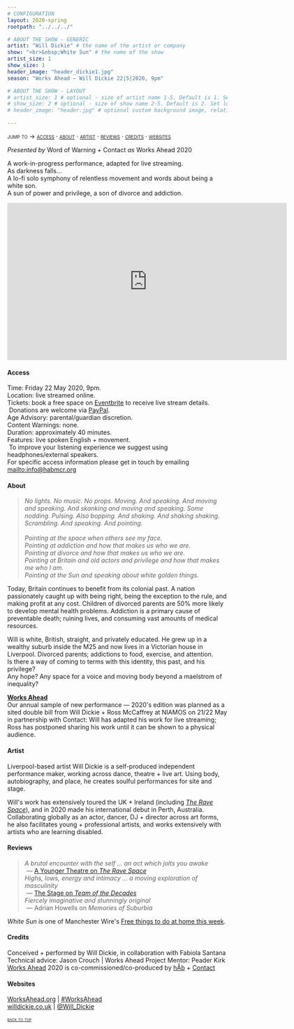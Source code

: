 ```yaml
---
# CONFIGURATION
layout: 2020-spring
rootpath: "../../../"

# ABOUT THE SHOW - GENERIC
artist: "Will Dickie" # the name of the artist or company
show: "<br>&nbsp;White Sun" # the name of the show
artist_size: 1
show_size: 1
header_image: "header_dickie1.jpg"    
season: "Works Ahead — Will Dickie 22|5|2020, 9pm"

# ABOUT THE SHOW - LAYOUT
# artist_size: 1 # optional - size of artist name 1-5. Default is 1. Set longer names to lower values
# show_size: 2 # optional - size of show name 2-5. Default is 2. Set longer names to lower values
# header_image: "header.jpg" # optional custom background image, relative to current page

---
```

<span style='font-variant: small-caps'>jump to → [access](/archive/2020-spring/dickie/#access) · [about](/archive/2020-spring/dickie/#about) · [artist](/archive/2020-spring/dickie/#artist) · [reviews](/archive/2020-spring/dickie/#reviews) · [credits](/archive/2020-spring/dickie/#credits) · [websites](/archive/2020-spring/dickie/#websites)</span>        
        
*Presented by* Word of Warning *+* Contact *as* Works Ahead 2020        
         
A work-in-progress performance, adapted for live streaming.<br>As darkness falls…<br>A lo-fi solo symphony of relentless movement and words about being a white son.<br>A sun of power and privilege, a son of divorce and addiction.        
<iframe src="http://www.youtube.com/embed/yrZFSzURaS4" width="640" height="360" frameborder="0" allowfullscreen></iframe>          
         
#### Access            
Time: Friday 22 May 2020, 9pm.<br>Location: live streamed online.<br>Tickets: book a free space on <a href="http://eventbrite.com/e/105420686110" target="_blank">Eventbrite</a> to receive live stream details.<br>&nbsp;Donations are welcome via <a href="http://www.paypal.me/warnmcr" target="_blank">PayPal</a>.<br>Age Advisory: parental/guardian discretion.<br>Content Warnings: none.<br>Duration: approximately 40 minutes.<br>Features: live spoken English + movement.<br>&nbsp;To improve your listening experience we suggest using headphones/external speakers.<br>For specific access information please get in touch by emailing <mailto:info@habmcr.org>         
          
#### About         
>*No lights. No music. No props. Moving. And speaking. And moving and speaking. And skanking and moving and speaking. Some nodding. Pulsing. Also bopping. And shaking. And shaking shaking. Scrambling. And speaking. And pointing.<br><br>Pointing at the space when others see my face.<br>Pointing at addiction and how that makes us who we are.<br>Pointing at divorce and how that makes us who we are.<br>Pointing at Britain and old actors and privilege and how that makes me who I am.<br>Pointing at the Sun and speaking about white golden things.*        
        
Today, Britain continues to benefit from its colonial past. A nation passionately caught up with being right, being the exception to the rule, and making profit at any cost. Children of divorced parents are 50% more likely to develop mental health problems. Addiction is a primary cause of preventable death; ruining lives, and consuming vast amounts of medical resources.           
         
Will is white, British, straight, and privately educated. He grew up in a wealthy suburb inside the M25 and now lives in a Victorian house in Liverpool. Divorced parents; addictions to food, exercise, and attention.<br>Is there a way of coming to terms with this identity, this past, and his privilege?<br>Any hope? Any space for a voice and moving body beyond a maelstrom of inequality?         
              
**[Works Ahead](/hab/worksahead)**<br>Our annual sample of new performance — 2020's edition was planned as a sited double bill from Will Dickie + Ross McCaffrey at NIAMOS on 21/22 May in partnership with Contact: Will has adapted his work for live streaming; Ross has postponed sharing his work until it can be shown to a physical audience.         
        
#### Artist        
Liverpool-based artist Will Dickie is a self-produced independent performance maker, working across dance, theatre + live art. Using body, autobiography, and place, he creates soulful performances for site and stage.            
        
Will's work has extensively toured the UK + Ireland (including [*The Rave Space*](/archive/2019-springsummer/dickie)), and in 2020 made his international debut in Perth, Australia. Collaborating globally as an actor, dancer, DJ + director across art forms, he also facilitates young + professional artists, and works extensively with artists who are learning disabled.           
        
#### Reviews        
>*A brutal encounter with the self … an act which jolts you awake*<br>&nbsp;— <a href="http://www.ayoungertheatre.com/review-the-rave-space-camden-peoples-theatre" target="_blank">A Younger Theatre on *The Rave Space*</a><br>*Highs, lows, energy and intimacy … a moving exploration of masculinity*<br>&nbsp;— <a href="http://www.thestage.co.uk/reviews/latitude-festival-2014" target="_blank">The Stage on *Team of the Decades*</a><br>*Fiercely imaginative and stunningly original*<br>&nbsp;— Adrian Howells on *Memories of Suburbia*         
        
*White Sun* is one of Manchester Wire's <a href="http://manchesterwire.co.uk/guide/free-things-to-do-at-home-this-week-karate-for-beginners" target="_blank">Free things to do at home this week</a>.       
        
#### Credits          
Conceived + performed by Will Dickie, in collaboration with Fabiola Santana<br>Technical advice: Jason Crouch | Works Ahead Project Mentor: Peader Kirk<br>[Works Ahead](/hab/worksahead) 2020 is co-commissioned/co-produced by [hÅb](/hab) + <a href="http://contactmcr.com" target="_blank">Contact</a>        
        
#### Websites         
<a href="http://worksahead.org" target="_blank">WorksAhead.org</a> | <a href="http://twitter.com/hashtag/WorksAhead" target="_blank">#WorksAhead</a><br><a href="http://willdickie.co.uk" target="_blank">willdickie.co.uk</a> | <a href="http://twitter.com/Will_Dickie" target="_blank">@Will_Dickie</a>        
       
<small><span style='font-variant: small-caps'>[back to top](/archive/2020-spring/dickie)</span></small>
